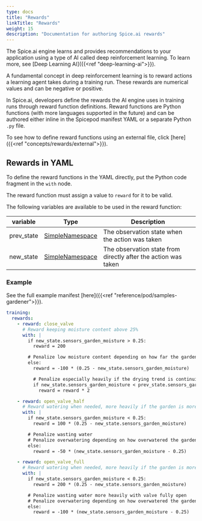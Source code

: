 ```yaml
---
type: docs
title: "Rewards"
linkTitle: "Rewards"
weight: 15
description: "Documentation for authoring Spice.ai rewards"
---
```


The Spice.ai engine learns and provides recommendations to your application using a type of AI called deep reinforcement learning. To learn more, see [Deep Learning AI]({{<ref "deep-learning-ai">}}).

A fundamental concept in deep reinforcement learning is to reward actions a learning agent takes during a training run. These rewards are numerical values and can be negative or positive.

In Spice.ai, developers define the rewards the AI engine uses in training runs through reward function definitions. Reward functions are Python functions (with more languages supported in the future) and can be authored either inline in the Spicepod manifest YAML or a separate Python `.py` file.

To see how to define reward functions using an external file, click [here]({{<ref "concepts/rewards/external">}}).

## Rewards in YAML

To define the reward functions in the YAML directly, put the Python code fragment in the `with` node.

The reward function must assign a value to `reward` for it to be valid.

The following variables are available to be used in the reward function:

| variable   | Type                                                                                  | Description                                                    |
| ---------- | ------------------------------------------------------------------------------------- | -------------------------------------------------------------- |
| prev_state | [SimpleNamespace](https://docs.python.org/3/library/types.html#types.SimpleNamespace) | The observation state when the action was taken                |
| new_state  | [SimpleNamespace](https://docs.python.org/3/library/types.html#types.SimpleNamespace) | The observation state from directly after the action was taken |

### Example

See the full example manifest [here]({{<ref "reference/pod/samples-gardener">}}).

```yaml
training:
  rewards:
    - reward: close_valve
      # Reward keeping moisture content above 25%
      with: |
        if new_state.sensors_garden_moisture > 0.25:
          reward = 200

        # Penalize low moisture content depending on how far the garden has dried out
        else:
          reward = -100 * (0.25 - new_state.sensors_garden_moisture)

          # Penalize especially heavily if the drying trend is continuing (new_state is drier than prev_state)
          if new_state.sensors_garden_moisture < prev_state.sensors_garden_moisture:
            reward = reward * 2

    - reward: open_valve_half
      # Reward watering when needed, more heavily if the garden is more dried out
      with: |
        if new_state.sensors_garden_moisture < 0.25:
          reward = 100 * (0.25 - new_state.sensors_garden_moisture)

        # Penalize wasting water
        # Penalize overwatering depending on how overwatered the garden is
        else:
          reward = -50 * (new_state.sensors_garden_moisture - 0.25)

    - reward: open_valve_full
      # Reward watering when needed, more heavily if the garden is more dried out
      with: |
        if new_state.sensors_garden_moisture < 0.25:
          reward = 200 * (0.25 - new_state.sensors_garden_moisture)

        # Penalize wasting water more heavily with valve fully open
        # Penalize overwatering depending on how overwatered the garden is
        else:
          reward = -100 * (new_state.sensors_garden_moisture - 0.25)
```
